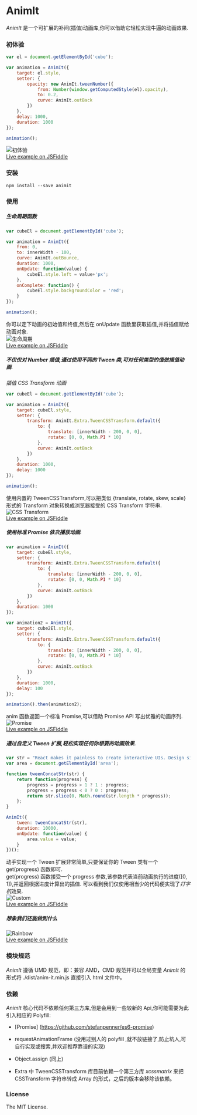# AnimIt
*AnimIt* 是一个可扩展的补间(插值)动画库,你可以借助它轻松实现牛逼的动画效果.

### 初体验
```javascript
var el = document.getElementById('cube');

var animation = AnimIt({
	target: el.style,
	setter: {
		opacity: new AnimIt.tweenNumber({
			from: Number(window.getComputedStyle(el).opacity),
			to: 0.2,
			curve: AnimIt.outBack
		})
	},
	delay: 1000,
	duration: 1000
});

animation();

```
![初体验](https://raw.githubusercontent.com/LekongKong/AnimIt/master/examples/demo1.gif)  
[Live example on JSFiddle](https://jsfiddle.net/b1ncer/0tdn6of2/)

### 安装
```
npm install --save animit
```

### 使用
##### 生命周期函数
```javascript
var cubeEl = document.getElementById('cube');

var animation = AnimIt({
	from: 0,
	to: innerWidth - 100,
	curve: AnimIt.outBounce,
	duration: 1000,
	onUpdate: function(value) {
		cubeEl.style.left = value+'px';
	},
	onComplete: function() {
		cubeEl.style.backgroundColor = 'red';
	}
});

animation();

```

你可以定下动画的初始值和终值,然后在 onUpdate 函数里获取插值,并将插值赋给动画对象.  
![生命周期](https://raw.githubusercontent.com/LekongKong/AnimIt/master/examples/demo2.gif)  
[Live example on JSFiddle](https://jsfiddle.net/b1ncer/2LLxkfu7/)

##### 不仅仅对 Number 插值,通过使用不同的 Tween 类,可对任何类型的值做插值动画.
*插值 CSS Transform 动画*
```javascript
var cubeEl = document.getElementById('cube');

var animation = AnimIt({
	target: cubeEl.style,
	setter: {
		transform: AnimIt.Extra.TweenCSSTransform.default({
			to: {
				translate: [innerWidth - 200, 0, 0],
				rotate: [0, 0, Math.PI * 10]
			},
			curve: AnimIt.outBack
		})
	},
	duration: 1000,
	delay: 1000
});

animation();
```

使用内置的 TweenCSSTransform,可以把类似 {translate, rotate, skew, scale} 形式的 Transform 对象转换成浏览器接受的 CSS Transform 字符串.  
![CSS Transform](https://raw.githubusercontent.com/LekongKong/AnimIt/master/examples/demo3.gif)  
[Live example on JSFiddle](https://jsfiddle.net/b1ncer/a313x1yb/)

##### 使用标准 Promise 依次播放动画.
```javascript
var animation = AnimIt({
	target: cubeEl.style,
	setter: {
		transform: AnimIt.Extra.TweenCSSTransform.default({
			to: {
				translate: [innerWidth - 200, 0, 0],
				rotate: [0, 0, Math.PI * 10]
			},
			curve: AnimIt.outBack
		})
	},
	duration: 1000
});

var animation2 = AnimIt({
	target: cube2El.style,
	setter: {
		transform: AnimIt.Extra.TweenCSSTransform.default({
			to: {
				translate: [innerWidth - 200, 0, 0],
				rotate: [0, 0, Math.PI * 10]
			},
			curve: AnimIt.outBack
		})
	},
	duration: 1000,
	delay: 100
});

animation().then(animation2);
```

anim 函数返回一个标准 Promise,可以借助 Promise API 写出优雅的动画序列.  
![Promise](https://raw.githubusercontent.com/LekongKong/AnimIt/master/examples/demo4.gif)  
[Live example on JSFiddle](https://jsfiddle.net/b1ncer/qeqrcnb2/)

##### 通过自定义 Tween 扩展,轻松实现任何你想要的动画效果.
```javascript
var str = "React makes it painless to create interactive UIs. Design simple views for each state in your application, and React will efficiently update and render just the right components when your data changes.Declarative views make your code more predictable and easier to debug.";
var area = document.getElementById('area');

function tweenConcatStr(str) {
	return function(progress) {
        progress = progress > 1 ? 1 : progress;
        progress = progress < 0 ? 0 : progress;
		return str.slice(0, Math.round(str.length * progress));
	};
}

AnimIt({
	tween: tweenConcatStr(str),
	duration: 10000,
	onUpdate: function(value) {
		area.value = value;
	}
})();
```

动手实现一个 Tween 扩展非常简单,只要保证你的 Tween 类有一个 get(progress) 函数即可.   
get(progress) 函数接受一个 progress 参数,该参数代表当前动画执行的进度([0, 1]),并返回根据进度计算出的插值.
可以看到我们仅使用相当少的代码便实现了*打字机*效果.  
![Custom](https://raw.githubusercontent.com/LekongKong/AnimIt/master/examples/demo5.gif)  
[Live example on JSFiddle](https://jsfiddle.net/b1ncer/98Ljeah4/)

##### 想象我们还能做到什么
![Rainbow](https://raw.githubusercontent.com/LekongKong/AnimIt/master/examples/demo6.gif)  
[Live example on JSFiddle](https://jsfiddle.net/b1ncer/uuhv65dk/)

### 模块规范
*AnimIt* 遵循 UMD 规范，即：兼容 AMD，CMD 规范并可以全局变量 *AnimIt* 的形式将 ./dist/anim-it.min.js 直接引入 html 文件中。

### 依赖
*AnimIt* 核心代码不依赖任何第三方库,但是会用到一些较新的 Api,你可能需要为此引入相应的 Polyfill:

* [Promise] (https://github.com/stefanpenner/es6-promise)

* requestAnimationFrame (没用过别人的 polyfill ,就不放链接了,防止坑人,可自行实现或搜索,并欢迎推荐靠谱的实现)

* Object.assign (同上)

* Extra 中 TweenCSSTransform 库目前依赖一个第三方库 *xcssmatrix* 来把 CSSTransform 字符串转成 Array 的形式，之后的版本会移除该依赖。

### License

The MIT License.
